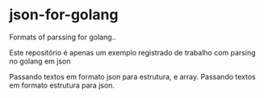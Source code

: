 # json-for-golang
Formats of parssing for golang..

Este repositório é apenas um exemplo registrado de trabalho com parsing no golang em json

Passando textos em formato json para estrutura, e array.
Passando textos em formato estrutura para json.
